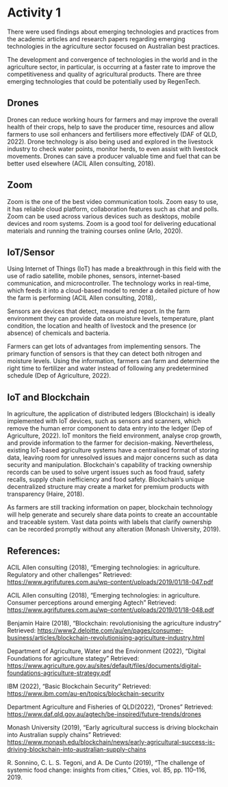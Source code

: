 # Activity 1

There were used findings about emerging technologies and practices from the academic articles and research papers regarding emerging technologies in the agriculture sector focused on Australian best practices.

The development and convergence of technologies in the world and in the agriculture sector, in particular, is occurring at a faster rate to improve the competitiveness and quality of agricultural products. There are three emerging technologies that could be potentially used by RegenTech.

## Drones
Drones can reduce working hours for farmers and may improve the overall health of their crops, help to save the producer time, resources and allow farmers to use soil enhancers and fertilisers more effectively (DAF of QLD, 2022).
Drone technology is also being used and explored in the livestock industry to check water points, monitor herds, to even assist with livestock movements. Drones can save a producer valuable time and fuel that can be better used elsewhere (ACIL Allen consulting, 2018).
## Zoom
Zoom is the one of the best video communication tools. Zoom easy to use, it has reliable cloud platform, collaboration features such as chat and polls. Zoom can be used across various devices such as desktops, mobile devices and room systems. Zoom is a good tool for delivering educational materials and running the training courses online (Arlo, 2020).
## IoT/Sensor
Using Internet of Things (IoT)   has made a breakthrough in this field with the use of  radio satellite, mobile phones, sensors, internet-based communication, and microcontroller. The technology works in real-time, which feeds it into a cloud-based model to render a detailed picture of how the farm is performing (ACIL Allen consulting, 2018),.

Sensors are devices that detect, measure and report. In the farm environment they can provide data on moisture levels, temperature, plant condition, the location and health of livestock and the presence (or absence) of chemicals and bacteria.

Farmers can get lots of advantages from implementing sensors. The primary function of sensors is that they can detect both nitrogen and moisture levels. Using the information, farmers can farm and determine the right time to fertilizer and water instead of following any predetermined schedule (Dep of Agriculture, 2022).
## IoT and Blockchain
In agriculture, the application of distributed ledgers (Blockchain) is ideally implemented with IoT devices, such as sensors and scanners, which remove the human error component to data entry into the ledger (Dep of Agriculture, 2022). 
IoT monitors the field environment, analyse crop growth, and provide information to the farmer for decision-making. Nevertheless, existing IoT-based agriculture systems have a centralised format of storing data, leaving room for unresolved issues and major concerns such as data security and manipulation. Blockchain's capability of tracking ownership records can be used to solve urgent issues such as food fraud, safety recalls, supply chain inefficiency and food safety. Blockchain’s unique decentralized structure may create a market for premium products with transparency (Haire, 2018).

As farmers are still tracking information on paper, blockchain technology will help generate and securely share data points to create an accountable and traceable system. Vast data points with labels that clarify ownership can be recorded promptly without any alteration (Monash University, 2019). 

## References:
ACIL Allen consulting (2018), “Emerging technologies: in agriculture. Regulatory and other challenges” Retrieved:  https://www.agrifutures.com.au/wp-content/uploads/2019/01/18-047.pdf

ACIL Allen consulting (2018), “Emerging technologies: in agriculture. Consumer perceptions around emerging Agtech” Retrieved:  https://www.agrifutures.com.au/wp-content/uploads/2019/01/18-048.pdf

Benjamin Haire (2018), “Blockchain: revolutionising the agriculture industry” 
Retrieved: https://www2.deloitte.com/au/en/pages/consumer-business/articles/blockchain-revolutionising-agriculture-industry.html

Department of Agriculture, Water and the Environment (2022),
 “Digital Foundations for agriculture stategy”  Retrieved: https://www.agriculture.gov.au/sites/default/files/documents/digital-foundations-agriculture-strategy.pdf

IBM (2022), “Basic Blockchain Security” Retrieved: https://www.ibm.com/au-en/topics/blockchain-security

Department Agriculture and Fisheries of QLD(2022), “Drones” Retrieved: https://www.daf.qld.gov.au/agtech/be-inspired/future-trends/drones

Monash University (2019), “Early agricultural success is driving blockchain into Australian supply chains” Retrieved:
https://www.monash.edu/blockchain/news/early-agricultural-success-is-driving-blockchain-into-australian-supply-chains


R. Sonnino, C. L. S. Tegoni, and A. De Cunto (2019), “The challenge of systemic food change: insights from cities,” Cities, vol. 85, pp. 110–116, 2019.

